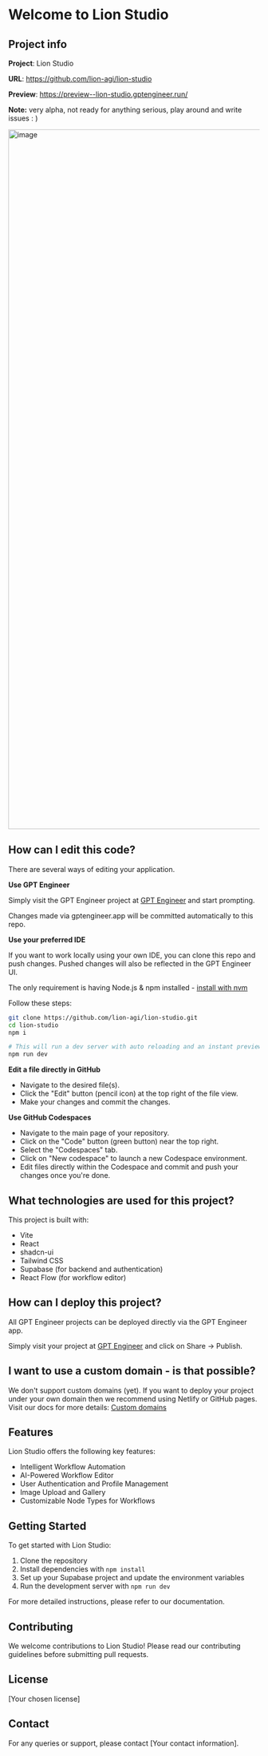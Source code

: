# Welcome to Lion Studio

## Project info

**Project**: Lion Studio

**URL**: https://github.com/lion-agi/lion-studio

**Preview**: https://preview--lion-studio.gptengineer.run/

**Note:** very alpha, not ready for anything serious, play around and write issues : ) 


<img width="1402" alt="image" src="https://github.com/user-attachments/assets/0c71e226-ad35-49df-b11e-91389d031a51">




## How can I edit this code?

There are several ways of editing your application.




**Use GPT Engineer**

Simply visit the GPT Engineer project at [GPT Engineer](https://gptengineer.app) and start prompting.

Changes made via gptengineer.app will be committed automatically to this repo.

**Use your preferred IDE**

If you want to work locally using your own IDE, you can clone this repo and push changes. Pushed changes will also be reflected in the GPT Engineer UI.

The only requirement is having Node.js & npm installed - [install with nvm](https://github.com/nvm-sh/nvm#installing-and-updating)

Follow these steps:

```sh
git clone https://github.com/lion-agi/lion-studio.git
cd lion-studio
npm i

# This will run a dev server with auto reloading and an instant preview.
npm run dev
```

**Edit a file directly in GitHub**

- Navigate to the desired file(s).
- Click the "Edit" button (pencil icon) at the top right of the file view.
- Make your changes and commit the changes.

**Use GitHub Codespaces**

- Navigate to the main page of your repository.
- Click on the "Code" button (green button) near the top right.
- Select the "Codespaces" tab.
- Click on "New codespace" to launch a new Codespace environment.
- Edit files directly within the Codespace and commit and push your changes once you're done.

## What technologies are used for this project?

This project is built with:

- Vite
- React
- shadcn-ui
- Tailwind CSS
- Supabase (for backend and authentication)
- React Flow (for workflow editor)

## How can I deploy this project?

All GPT Engineer projects can be deployed directly via the GPT Engineer app.

Simply visit your project at [GPT Engineer](https://gptengineer.app) and click on Share -> Publish.

## I want to use a custom domain - is that possible?

We don't support custom domains (yet). If you want to deploy your project under your own domain then we recommend using Netlify or GitHub pages. Visit our docs for more details: [Custom domains](https://docs.gptengineer.app/tips-tricks/custom-domain/)

## Features

Lion Studio offers the following key features:

- Intelligent Workflow Automation
- AI-Powered Workflow Editor
- User Authentication and Profile Management
- Image Upload and Gallery
- Customizable Node Types for Workflows

## Getting Started

To get started with Lion Studio:

1. Clone the repository
2. Install dependencies with `npm install`
3. Set up your Supabase project and update the environment variables
4. Run the development server with `npm run dev`

For more detailed instructions, please refer to our documentation.

## Contributing

We welcome contributions to Lion Studio! Please read our contributing guidelines before submitting pull requests.

## License

[Your chosen license]

## Contact

For any queries or support, please contact [Your contact information].
